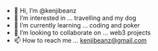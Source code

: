 - 👋 Hi, I’m @kenjibeanz
- 👀 I’m interested in ... travelling and my dog
- 🌱 I’m currently learning ... coding and poker
- 💞️ I’m looking to collaborate on ... web3 projects
- 📫 How to reach me ... kenjibeanz@gmail.com

<!---
kenjibeanz/kenjibeanz is a ✨ special ✨ repository because its `README.md` (this file) appears on your GitHub profile.
You can click the Preview link to take a look at your changes.
--->
